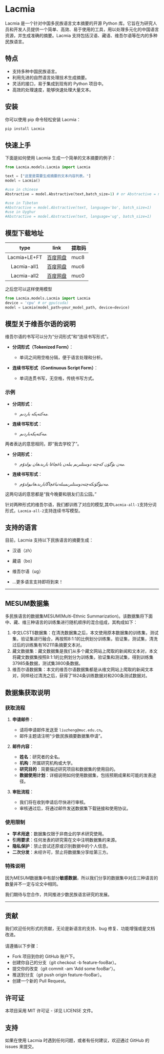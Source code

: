 # Lacmia

Lacmia 是一个针对中国多民族语言文本摘要的开源 Python 库。它旨在为研究人员和开发人员提供一个简单、高效、易于使用的工具，用以处理多元化的中国语言资源，并生成准确的摘要。Lacmia 支持包括汉语、藏语、维吾尔语等在内的多种民族语言。

## 特点

- 支持多种中国民族语言。
- 利用先进的自然语言处理技术生成摘要。
- 灵活的接口，易于集成到现有的 Python 项目中。
- 高效的处理速度，能够快速处理大量文本。

## 安装

你可以使用 pip 命令轻松安装 Lacmia：

```bash
pip install Lacmia
```

## 快速上手
下面是如何使用 Lacmia 生成一个简单的文本摘要的例子：

```python
from Lacmia.models.Lacmia import Lacmia

text = ["这里是需要生成摘要的文本内容列表。"]
model = Lacmia()

#use in chinese 
Abstractive = model.Abstractive(text,batch_size=1) # or Abstractive = model.Abstractive(text, language='zh', batch_size=1)

#use in Tibetan
#Abstractive = model.Abstractive(text, language='bo', batch_size=1)
#use in Uyghur
#Abstractive = model.Abstractive(text, language='ug', batch_size=1)
```
## 模型下载地址
|     type     	|   link   	| 提取码 	|
|:------------:	|:--------:	|----------	|
| Lacmia+LE+FT 	| [百度网盘](https://pan.baidu.com/s/1ieMSXL-_yf7TcgTD0JI5Xw?pwd=muc8) 	|     muc8     	|
| Lacmia-all1  	| [百度网盘](https://pan.baidu.com/s/1WgnV9fAUPiPK7SeiYhxrTA?pwd=muc6) 	|      muc6    	|
| Lacmia-all2  	| [百度网盘](https://pan.baidu.com/s/14zf5He5LwheEvOGQhY9nqA?pwd=muc0) 	|     muc0     	|

之后您可以这样使用模型
```python
from Lacmia.models.Lacmia import Lacmia
device = 'cpu' # or gpu(cuda)
model = Lacmia(model_path=your_model_path, device=device)
``` 

## 模型关于维吾尔语的说明
维吾尔语的书写可以分为“分词形式”和“连续书写形式”。

- **分词形式（Tokenized Form）**：
  - 单词之间用空格分隔，便于语言处理和分析。

- **连续书写形式（Continuous Script Form）**：
  - 单词连贯书写，无空格，传统书写方式。

### 示例

- **分词形式**：
  - *مەكتەپكە باردىم.*

- **连续书写形式**：
  - *مەكتەپكەباردىم.*

两者表达的意思相同，即“我去学校了”。

- **分词形式**：
  - *مەن بۈگۈن كەچتە دوستلىرىم بىلەن باغچاغا بارىدىغان بولدۇم.*

- **连续书写形式**：
  - *مەنبۈگۈنكەچتەدوستلىرىمبىلەنباغچاگابارىدىغانبولدۇم.*

这两句话的意思都是“我今晚要和朋友们去公园。”

针对两种形式的维吾尔语，我们都训练了对应的模型,其中`Lacmia-all-1`支持分词形式，`Lacmia-all-2`支持连续书写模型。
## 支持的语言
目前，Lacmia 支持以下民族语言的摘要生成：

- 汉语（zh）
- 藏语（bo）
- 维吾尔语（ug）

- ...更多语言支持即将到来！

--- 
## MESUM数据集

多民族语言的数据集MESUM(Multi-Ethnic Summarization)。该数据集将下面中、藏、维三种语言的训练集进行随机顺序的混合组成，其构成如下：

1. 中文LCSTS数据集：在清洗数据集之后，本文使用原本数据集的训练集，测试集，验证集进行融合，再按照8:1:1的比例划分训练集，验证集，测试集，清洗过后的训练集有162111条摘要文本对。
2. 藏文数据集：藏文数据集是我们从多个藏文网站上爬取的新闻和文本对，本文将藏文数据集按照8:1:1的比例划分为训练集，验证集和测试集，得到训练集37985条数据，测试集3800条数据。
3. 维吾尔语数据集：本文的维吾尔语数据集都是从维文网站上爬取的新闻文本对，同样经过清洗之后，获得了1824条训练数据对和200条测试数据对。


## 数据集获取说明

### 获取流程

1. **申请邮件**：
   - 请将申请邮件发送至 `liuzheng@muc.edu.cn`。
   - 邮件主题请注明“少数民族摘要数据集申请”。

2. **邮件内容**：
   - **姓名**：研究者的全名。
   - **机构**：所属研究机构或大学。
   - **研究目的**：简要描述研究项目和数据集的使用目的。
   - **数据使用计划**：详细说明如何使用数据集，包括预期成果和可能的发表途径。

3. **审批流程**：
   - 我们将在收到申请后尽快进行审核。
   - 审核通过后，将通过邮件发送数据集下载链接和使用协议。

### 使用限制

- **学术用途**：数据集仅限于非商业的学术研究使用。
- **引用要求**：任何发表的研究需在文中注明数据集的来源。
- **隐私保护**：禁止尝试还原或识别数据中的个人信息。
- **二次分发**：未经许可，禁止将数据集分享给第三方。

### 特殊说明
因为MESUM数据集中有部分**敏感数据**，所以我们分享的数据集中对应三种语言的数量并不一定与论文中相同。


我们期待与您合作，共同推进少数民族语言研究的发展。

--- 



## 贡献
我们欢迎任何形式的贡献，无论是新语言的支持、bug 修复、功能增强或是文档改进。\
\
请遵循以下步骤：

- Fork 项目到你的 GitHub 账户下。
- 创建你自己的分支（git checkout -b feature-fooBar）。
- 提交你的改变（git commit -am 'Add some fooBar'）。
- 推送到分支（git push origin feature-fooBar）。
- 创建一个新的 Pull Request。

## 许可证
本项目采用 MIT 许可证 - 详见 LICENSE 文件。

## 支持
如果在使用 Lacmia 时遇到任何问题，或者有任何建议，欢迎通过 GitHub 的 issues 来提交。